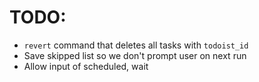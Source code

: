 # TODO:

* `revert` command that deletes all tasks with `todoist_id`
* Save skipped list so we don't prompt user on next run
* Allow input of scheduled, wait


